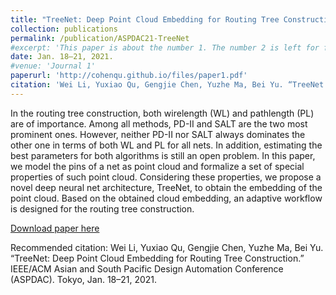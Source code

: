 ```yaml
---
title: "TreeNet: Deep Point Cloud Embedding for Routing Tree Construction"
collection: publications
permalink: /publication/ASPDAC21-TreeNet
#excerpt: 'This paper is about the number 1. The number 2 is left for future work.'
date: Jan. 18–21, 2021.
#venue: 'Journal 1'
paperurl: 'http://cohenqu.github.io/files/paper1.pdf'
citation: 'Wei Li, Yuxiao Qu, Gengjie Chen, Yuzhe Ma, Bei Yu. “TreeNet: Deep Point Cloud Embedding for Routing Tree Construction.” </i>IEEE/ACM Asian and South Pacific Design Automation Conference (ASPDAC)</i>. Tokyo, Jan. 18–21, 2021.'
---
```

In the routing tree construction, both wirelength (WL) and pathlength (PL) are of importance. Among all methods, PD-II and SALT are the two most prominent ones. However, neither PD-II nor SALT always dominates the other one in terms of both WL and PL for all nets. In addition, estimating the best parameters for both algorithms is still an open problem. In this paper, we model the pins of a net as point cloud and formalize a set of special properties of such point cloud. Considering these properties, we propose a novel deep neural net architecture, TreeNet, to obtain the embedding of the point cloud. Based on the obtained cloud embedding, an adaptive workflow is designed for the routing tree construction.

[Download paper here](http://cohenqu.github.io/files/ASPDAC21-TreeNet.pdf)

Recommended citation: Wei Li, Yuxiao Qu, Gengjie Chen, Yuzhe Ma, Bei Yu. “TreeNet: Deep Point Cloud Embedding for Routing Tree Construction.” </i>IEEE/ACM Asian and South Pacific Design Automation Conference (ASPDAC)</i>. Tokyo, Jan. 18–21, 2021.